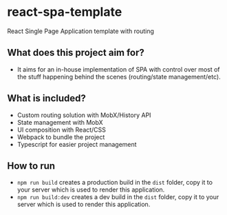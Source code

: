 # react-spa-template
React Single Page Application template with routing

## What does this project aim for?
* It aims for an in-house implementation of SPA with control over most of the stuff happening behind the scenes (routing/state management/etc).

## What is included?
* Custom routing solution with MobX/History API
* State management with MobX
* UI composition with React/CSS
* Webpack to bundle the project
* Typescript for easier project management

## How to run
* `npm run build` creates a production build in the `dist` folder, copy it to your server which is used to render this application.
* `npm run build:dev` creates a dev build in the `dist` folder, copy it to your server which is used to render this application.